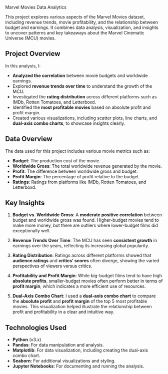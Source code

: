 Marvel Movies Data Analytics

This project explores various aspects of the Marvel Movies dataset, including revenue trends, movie profitability, and the relationship between budget and earnings. It combines data analysis, visualization, and insights to uncover patterns and key takeaways about the Marvel Cinematic Universe (MCU) movies.

## Project Overview

In this analysis, I:
- **Analyzed the correlation** between movie budgets and worldwide earnings.
- Explored **revenue trends over time** to understand the growth of the MCU.
- Investigated the **rating distribution** across different platforms such as IMDb, Rotten Tomatoes, and Letterboxd.
- Identified the **most profitable movies** based on absolute profit and profit margin.
- Created various visualizations, including scatter plots, line charts, and **dual-axis combo charts**, to showcase insights clearly.

## Data Overview

The data used for this project includes various movie metrics such as:
- **Budget**: The production cost of the movie.
- **Worldwide Gross**: The total worldwide revenue generated by the movie.
- **Profit**: The difference between worldwide gross and budget.
- **Profit Margin**: The percentage of profit relative to the budget.
- **Ratings**: Ratings from platforms like IMDb, Rotten Tomatoes, and Letterboxd.

## Key Insights

1. **Budget vs. Worldwide Gross**:
A **moderate positive correlation** between budget and worldwide gross was found. Higher-budget movies tend to make more money, but there are outliers where lower-budget films did exceptionally well.

2. **Revenue Trends Over Time**:
The MCU has seen **consistent growth** in earnings over the years, reflecting its increasing global popularity.

3. **Rating Distribution**:
Ratings across different platforms showed that **audience ratings** and **critics’ scores** often diverge, showing the varied perspectives of viewers versus critics.

4. **Profitability and Profit Margin**:
While big-budget films tend to have high **absolute profits**, smaller-budget movies often perform better in terms of **profit margin**, which indicates a more efficient use of resources.

5. **Dual-Axis Combo Chart**:
I used a **dual-axis combo chart** to compare the **absolute profit** and **profit margin** of the top 5 most profitable movies. This visualization helped illustrate the relationship between profit and profitability in a clear and intuitive way.

## Technologies Used

- **Python** (v3.x)
- **Pandas**: For data manipulation and analysis.
- **Matplotlib**: For data visualization, including creating the dual-axis combo chart.
- **Seaborn**: For additional visualizations and styling.
- **Jupyter Notebooks**: For documenting and running the analysis.
